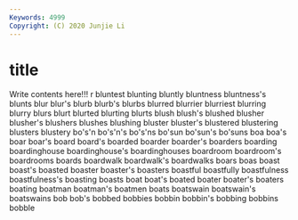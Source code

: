 ```yaml
---
Keywords: 4999
Copyright: (C) 2020 Junjie Li
---
```


# title

Write contents here!!!
r 
bluntest 
blunting 
bluntly 
bluntness 
bluntness's
blunts 
blur 
blur's 
blurb 
blurb's 
blurbs 
blurred 
blurrier 
blurriest 
blurring
blurry 
blurs 
blurt 
blurted 
blurting 
blurts 
blush 
blush's 
blushed 
blusher
blusher's 
blushers 
blushes 
blushing 
bluster 
bluster's 
blustered 
blustering 
blusters 
blustery
bo's'n 
bo's'n's 
bo's'ns 
bo'sun 
bo'sun's 
bo'suns 
boa 
boa's 
boar 
boar's
board 
board's 
boarded 
boarder 
boarder's 
boarders 
boarding 
boardinghouse 
boardinghouse's 
boardinghouses
boardroom 
boardroom's 
boardrooms 
boards 
boardwalk 
boardwalk's 
boardwalks 
boars 
boas 
boast
boast's 
boasted 
boaster 
boaster's 
boasters 
boastful 
boastfully 
boastfulness 
boastfulness's 
boasting
boasts 
boat 
boat's 
boated 
boater 
boater's 
boaters 
boating 
boatman 
boatman's
boatmen 
boats 
boatswain 
boatswain's 
boatswains 
bob 
bob's 
bobbed 
bobbies 
bobbin
bobbin's 
bobbing 
bobbins 
bobble 
